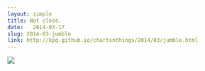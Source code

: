 ```yaml
---
layout: simple
title: Not close.
date:   2014-03-17
slug: 2014-03-jumble
link: http://kpq.github.io/chartsnthings/2014/03/jumble.html
---
```


<img src="{{site.baseurl}}/post-assets/{{page.slug}}/jumble2.gif">

